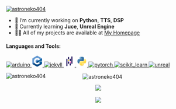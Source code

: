 <!---
```
⠀⠀⠀⠀⠀⠀⠀⠀⠀⢀⣀⣤⣤⣶⣶⣶⣶⣶⣶⣦⣄⣀⠀⠀⠀⠀⠀⠀⠀⠀⠀⠀⠀⠀⠀⠀⠀⠀⠀⠀
⠀⠀⠀⠀⠀⢀⠤⣠⢶⣿⣿⣿⣿⣿⣿⣿⣿⣿⣿⣿⡿⣿⣷⣄⠀⠀⠀⠀⠀⠀⠀⠀⠀⠀⠀⠀⠀⠀⠀⠀
⠀⠀⠀⠀⠀⢺⡞⠁⠀⠙⠻⠿⣿⣿⣿⣿⣿⣿⣿⣿⣁⠿⢿⣿⣷⡀⠀⠀⠀⠀⠀⠀⠀⠀⠀⠀⠀⠀⠀⠀
⠀⠀⠀⠀⢀⣾⣶⣾⣤⣤⣤⣦⣤⣤⣬⣽⣽⣿⣿⣿⣿⣦⡌⢙⣿⣷⠀⠀⠀⠀⠀⠀⠀⠀⠀⠀⠀⠀⠀⠀
⠀⠀⠀⠀⣼⣿⣿⣿⣿⣿⢻⣿⣿⣿⣿⣿⣿⣿⣿⣿⣿⣿⣿⣿⣿⣿⡇⠀⠀⠀⠀⠀⠀⠀⠀⠀⠀⠀⠀⠀
⠀⠀⠀⢠⣿⣿⣿⡏⣭⣷⡾⣍⠉⠉⠉⣡⣭⣽⡛⢻⣿⣿⣿⣿⣿⣿⣇⠀⠀⠀⠀⠀⠀⠀⠀⠀⠀⠀⠀⠀
⠀⠀⠀⢸⣿⣿⣿⣿⣿⢿⠇⢸⠆⠀⢼⣿⣿⠃⢹⢸⣿⣿⣿⣿⣿⣿⣯⣴⣾⡟⠉⠑⠲⣄⠀⠀⠀⠀⠀⠀
⠀⠀⠀⢻⣿⡿⠛⠁⠙⠋⠀⠊⠀⠀⠘⠓⠋⠀⠊⢸⣿⣿⣿⣿⣿⣿⣿⢿⠋⠀⠀⠀⠀⠈⡆⠀⠀⠀⠀⠀
⠀⠀⠀⠸⣿⣇⠀⠀⠀⠀⠀⠟⠋⣹⠁⠀⠀⠀⠀⣸⣿⣿⣿⣷⣿⣿⠶⠆⢀⡴⠀⠀⠀⢀⡇⠀⠀⠀⠀⠀
⠀⠀⠀⠀⢻⣿⣷⠤⢤⣀⣀⣀⣋⡁⠀⠀⢀⣀⣠⣿⣿⣿⠏⠐⠀⠒⠲⢤⣾⠀⠀⠀⠀⠛⠒⠶⣄⠀⠀⠀
⠀⠀⠀⠀⠀⠻⣿⠀⠀⠀⠀⠉⠉⠉⠉⠉⠙⠛⣾⣿⠟⠳⠶⠶⠶⠷⠖⠚⠋⠑⠒⠒⠒⠒⠒⠓⠋⠀⠀⠀
⠀⠀⠀⠀⠀⠀⠁⠀⠀⠀⠀⠀⠀⠀⠀⠀⠀⠐⠋⠁⠀⠀⠀⠀⠀⠀⠀⠀⠀⠀⠀⠀⠀⠀⠀⠀⠀⠀⠀⠀
```
-->

<p align="left"> <a href="https://github.com/ryo-ma/github-profile-trophy"><img src="https://github-profile-trophy.vercel.app/?username=astroneko404" alt="astroneko404" /></a> </p>

- 🔭 I’m currently working on **Python**, **TTS**, **DSP**
- 🌱 Currently learning **Juce**, **Unreal Engine**
- 👨‍💻 All of my projects are available at [My Homepage](https://astroneko404.github.io/)

<h4 align="left">Languages and Tools:</h4>
<p align="left"> <a href="https://www.arduino.cc/" target="_blank" rel="noreferrer"> <img src="https://cdn.worldvectorlogo.com/logos/arduino-1.svg" alt="arduino" width="30" height="30"/> </a> <a href="https://www.w3schools.com/cpp/" target="_blank" rel="noreferrer"> <img src="https://raw.githubusercontent.com/devicons/devicon/master/icons/cplusplus/cplusplus-original.svg" alt="cplusplus" width="30" height="30"/> </a> <a href="https://jekyllrb.com/" target="_blank" rel="noreferrer"> <img src="https://www.vectorlogo.zone/logos/jekyllrb/jekyllrb-icon.svg" alt="jekyll" width="30" height="30"/> </a> <a href="https://pandas.pydata.org/" target="_blank" rel="noreferrer"> <img src="https://raw.githubusercontent.com/devicons/devicon/2ae2a900d2f041da66e950e4d48052658d850630/icons/pandas/pandas-original.svg" alt="pandas" width="30" height="30"/> </a> <a href="https://www.python.org" target="_blank" rel="noreferrer"> <img src="https://raw.githubusercontent.com/devicons/devicon/master/icons/python/python-original.svg" alt="python" width="30" height="30"/> </a> <a href="https://pytorch.org/" target="_blank" rel="noreferrer"> <img src="https://www.vectorlogo.zone/logos/pytorch/pytorch-icon.svg" alt="pytorch" width="30" height="30"/> </a> <a href="https://scikit-learn.org/" target="_blank" rel="noreferrer"> <img src="https://upload.wikimedia.org/wikipedia/commons/0/05/Scikit_learn_logo_small.svg" alt="scikit_learn" width="30" height="30"/> </a> <a href="https://unrealengine.com/" target="_blank" rel="noreferrer"> <img src="https://raw.githubusercontent.com/kenangundogan/fontisto/036b7eca71aab1bef8e6a0518f7329f13ed62f6b/icons/svg/brand/unreal-engine.svg" alt="unreal" width="30" height="30"/> </a> </p>

<p>
<img align="left" src="https://github-readme-stats.vercel.app/api/top-langs?username=astroneko404&show_icons=true&locale=en&layout=compact" width="40%" alt="astroneko404" />
&nbsp;
<img align="center" src="https://github-readme-stats.vercel.app/api?username=astroneko404&show_icons=true&locale=en" width="50%" alt="astroneko404" />
</p>

<p align="center">
<img src="https://user-images.githubusercontent.com/33112694/217525265-52564cf6-b331-4400-a73e-de616455a71e.jpg">
</p>

<p align="center">
  <img src="https://astroneko404-om13-murwbnahy-astroneko404.vercel.app/now-playing" />
</p>
